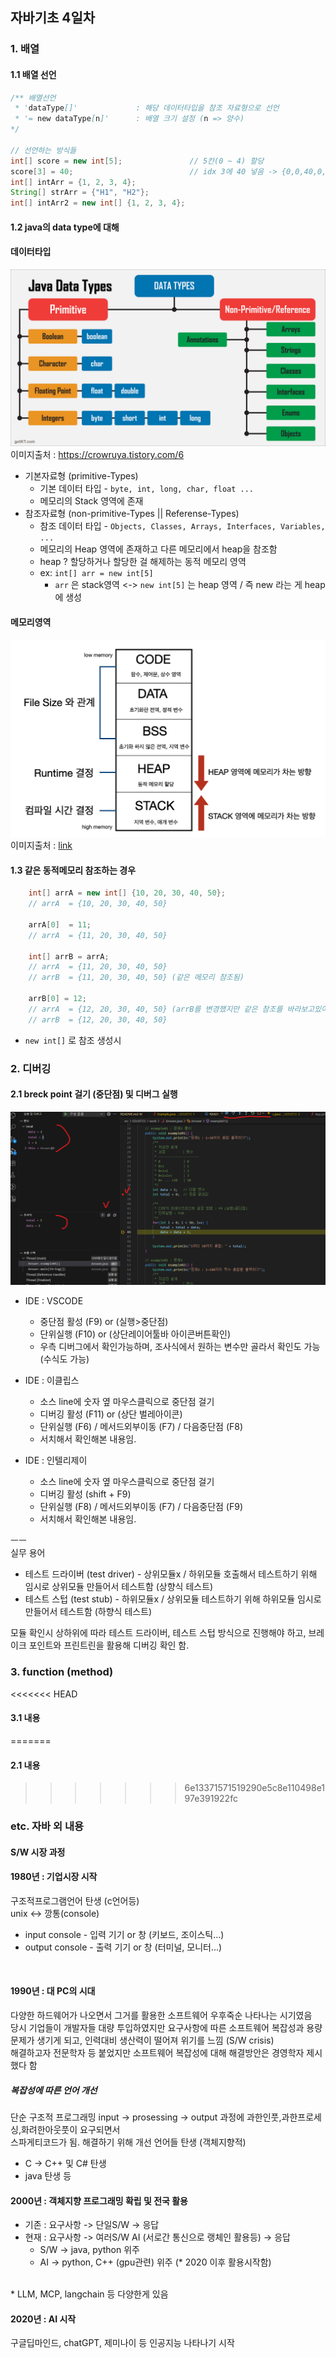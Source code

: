 ## 자바기초 4일차

### 1. 배열
#### 1.1 배열 선언
```java
/** 배열선언 
 * 'dataType[]'             : 해당 데이터타입을 참조 자료형으로 선언
 * '= new dataType[n]'      : 배열 크기 설정 (n => 양수) 
*/

// 선언하는 방식들
int[] score = new int[5];               // 5칸(0 ~ 4) 할당
score[3] = 40;                          // idx 3에 40 넣음 -> {0,0,40,0,0}
int[] intArr = {1, 2, 3, 4};            
String[] strArr = {"H1", "H2"};    
int[] intArr2 = new int[] {1, 2, 3, 4};            
```

#### 1.2 java의 data type에 대해 
#### 데이터타입
![데이터타입 이미지](./../../assets/img/0724/0724_데이터타입.png)
이미지출처 : <https://crowruya.tistory.com/6>
* 기본자료형 (primitive-Types) 
    - 기본 데이터 타입 - ```byte, int, long, char, float ...```
    - 메모리의 Stack 영역에 존재
* 참조자료형 (non-primitive-Types || Referense-Types) 
    - 참조 데이터 타입 - ```Objects, Classes, Arrays, Interfaces, Variables, ...```
    - 메모리의 Heap 영역에 존재하고 다른 메모리에서 heap을 참조함
    - heap ? 할당하거나 할당한 걸 해제하는 동적 메모리 영역 
    - ex: ```int[] arr = new int[5]``` 
        - ```arr``` 은 stack영역 <-> ```new int[5]``` 는 heap 영역 / 즉 new 라는 게 heap에 생성

#### 메모리영역
![메모리 이미지](./../../assets/img/0724/0724_메모리영역.png)
이미지출처 : [link](https://junghn.tistory.com/entry/%EC%BB%B4%ED%93%A8%ED%84%B0-%EA%B8%B0%EC%B4%88-%EB%A9%94%EB%AA%A8%EB%A6%AC-%EA%B5%AC%EC%A1%B0-%EC%8A%A4%ED%83%9DStack-%ED%9E%99Heap-%EB%8D%B0%EC%9D%B4%ED%84%B0Data%EC%98%81%EC%97%AD)


#### 1.3 같은 동적메모리 참조하는 경우
```java
    int[] arrA = new int[] {10, 20, 30, 40, 50};        
    // arrA  = {10, 20, 30, 40, 50}

    arrA[0]  = 11;
    // arrA  = {11, 20, 30, 40, 50}

    int[] arrB = arrA; 
    // arrA  = {11, 20, 30, 40, 50}
    // arrB  = {11, 20, 30, 40, 50} (같은 메모리 참조됨)

    arrB[0] = 12;
    // arrA  = {12, 20, 30, 40, 50} (arrB를 변경했지만 같은 참조를 바라보고있어서 arrA도 변경됨)
    // arrB  = {12, 20, 30, 40, 50}
``` 
* ```new int[]``` 로 참조 생성시 



### 2. 디버깅
#### 2.1 breck point 걸기 (중단점) 및 디버그 실행
![디버깅 이미지](./../../assets/img/0724/0724_디버깅.png)
* IDE : VSCODE
    - 중단점 활성 (F9) or (실행>중단점)
    - 단위실행 (F10) or (상단레이어툴바 아이콘버튼확인)
    - 우측 디버그에서 확인가능하며, 조사식에서 원하는 변수만 골라서 확인도 가능 (수식도 가능)

* IDE : 이클립스
    - 소스 line에 숫자 옆 마우스클릭으로 중단점 걸기
    - 디버깅 활성 (F11) or (상단 벌레아이콘)
    - 단위실행 (F6) / 메서드외부이동 (F7) / 다음중단점 (F8)
    - 서치해서 확인해본 내용임.

* IDE : 인텔리제이 
    - 소스 line에 숫자 옆 마우스클릭으로 중단점 걸기
    - 디버깅 활성 (shift + F9) 
    - 단위실행 (F8) / 메서드외부이동 (F7) / 다음중단점 (F9)
    - 서치해서 확인해본 내용임.

ㅡㅡ <br>
실무 용어
* 테스트 드라이버 (test driver) - 상위모듈x / 하위모듈 호출해서 테스트하기 위해 임시로 상위모듈 만들어서 테스트함 (상향식 테스트)
* 테스트 스텁 (test stub) - 하위모듈x / 상위모듈 테스트하기 위해 하위모듈 임시로 만들어서 테스트함 (하향식 테스트)

모듈 확인시 상하위에 따라 테스트 드라이버, 테스트 스텁 방식으로 진행해야 하고, 브레이크 포인트와 프린트린을 활용해 디버깅 확인 함.


### 3. function (method)

<<<<<<< HEAD
#### 3.1 내용
=======
#### 2.1 내용
>>>>>>> 6e13371571519290e5c8e110498e197e391922fc





### etc. 자바 외 내용

#### S/W 시장 과정

#### 1980년 : 기업시장 시작
구조적프로그램언어 탄생 (c언어등) <br>
unix <-> 깡통(console)
* input console - 입력 기기 or 창 (키보드, 조이스틱...)
* output console - 출력 기기 or 창 (터미널, 모니터...)

<br>

#### 1990년 : 대 PC의 시대
다양한 하드웨어가 나오면서 그거를 활용한 소프트웨어 우후죽순 나타나는 시기였음 <br>
당시 기업들이 개발자들 대량 투입하였지만 요구사항에 따른 소프트웨어 복잡성과 용량 문제가 생기게 되고, 인력대비 생산력이 떨어져 위기를 느낌 (S/W crisis)<br>
해결하고자 전문학자 등 붙었지만 소프트웨어 복잡성에 대해 해결방안은 경영학자 제시했다 함<br>

##### 복잡성에 따른 언어 개선
단순 구조적 프로그래밍 input -> prosessing -> output 과정에 과한인풋,과한프로세싱,화려한아웃풋이 요구되면서 <br>
스파게티코드가 됨. 해결하기 위해 개선 언어들 탄생 (객체지향적)
* C -> C++ 및 C# 탄생
* java 탄생 등

#### 2000년 : 객체지향 프로그래밍 확립 및 전국 활용

* 기존 : 요구사항 -> 단일S/W -> 응답
* 현재 : 요구사항 -> 여러S/W AI (서로간 통신으로 랭체인 활용등) -> 응답
    * S/W -> java, python 위주
    * AI -> python, C++ (gpu관련) 위주 (* 2020 이후 활용시작함)

<br>
* LLM, MCP, langchain 등 다양한게 있음

#### 2020년 : AI 시작

구글딥마인드, chatGPT, 제미나이 등 인공지능 나타나기 시작 <br>
